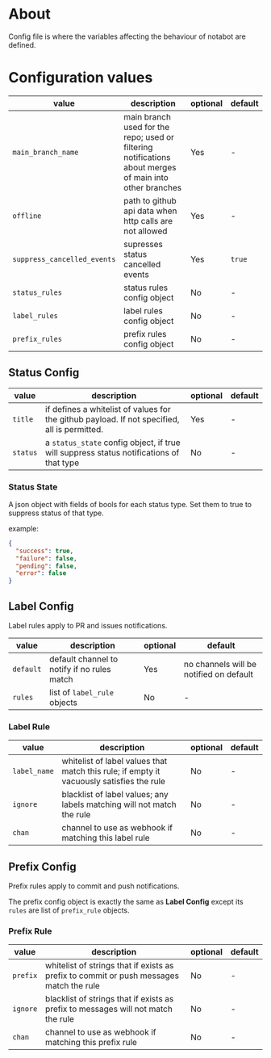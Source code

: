 # About

Config file is where the variables affecting the behaviour of notabot are defined.

# Configuration values

| value | description | optional | default |
|-|-|-|-|
| `main_branch_name` | main branch used for the repo; used or filtering notifications about merges of main into other branches | Yes | - |
| `offline` | path to github api data when http calls are not allowed | Yes | - |
| `suppress_cancelled_events` | supresses status cancelled events | Yes | `true` |
| `status_rules` | status rules config object | No | - |
| `label_rules` | label rules config object | No | - |
| `prefix_rules` | prefix rules config object | No | - |

## Status Config

| value | description | optional | default |
|-|-|-|-|
| `title` | if defines a whitelist of values for the github payload. If not specified, all is permitted. | Yes | - |
| `status` | a `status_state` config object, if true will suppress status notifications of that type | No | - |

### Status State

A json object with fields of bools for each status type. Set them to true to suppress status of that type.

example: 
```json
{
  "success": true,
  "failure": false,
  "pending": false,
  "error": false
}
```

## Label Config

Label rules apply to PR and issues notifications.

| value | description | optional | default |
|-|-|-|-|
| `default` | default channel to notify if no rules match | Yes | no channels will be notified on default |
| `rules` | list of `label_rule` objects | No | - |

### Label Rule

| value | description | optional | default |
|-|-|-|-|
| `label_name` | whitelist of label values that match this rule; if empty it vacuously satisfies the rule | No | - |
| `ignore` | blacklist of label values; any labels matching will not match the rule | No | - |
| `chan` | channel to use as webhook if matching this label rule | No | - |

## Prefix Config

Prefix rules apply to commit and push notifications.

The prefix config object is exactly the same as **Label Config** except its `rules` are list of `prefix_rule` objects.

### Prefix Rule

| value | description | optional | default |
|-|-|-|-|
| `prefix` | whitelist of strings that if exists as prefix to commit or push messages match the rule | No | - |
| `ignore` | blacklist of strings that if exists as prefix to messages will not match the rule | No | - |
| `chan` | channel to use as webhook if matching this prefix rule | No | - |
